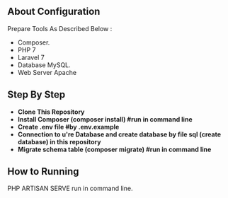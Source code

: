 ## About Configuration

Prepare Tools As Described Below :

- Composer.
- PHP 7
- Laravel 7
- Database MySQL.
- Web Server Apache

## Step By Step

- **Clone This Repository**
- **Install Composer (composer install) #run in command line**
- **Create .env file #by .env.example**
- **Connection to u're Database and create database by file sql (create database) in this repository**
- **Migrate schema table (composer migrate) #run in command line**

## How to Running

PHP ARTISAN SERVE run in command line.
